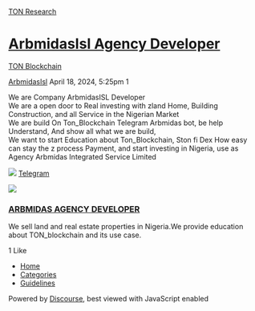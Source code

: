 [TON Research](/)

# [ArbmidasIsl Agency Developer](/t/arbmidasisl-agency-developer/11684)

[TON Blockchain](/c/ton-blockchain/17) 

    

[ArbmidasIsl](https://tonresear.ch/u/ArbmidasIsl)  April 18, 2024, 5:25pm  1

We are Company ArbmidasISL Developer  
We are a open door to Real investing with zland Home, Building Construction, and all Service in the Nigerian Market  
We are build On Ton\_Blockchain Telegram Arbmidas bot, be help Understand, And show all what we are build,  
We want to start Education about Ton\_Blockchain, Ston fi Dex How easy can stay the z process Payment, and start investing in Nigeria, use as Agency Arbmidas Integrated Service Limited

![](https://telegram.org/img/website_icon.svg?4) [Telegram](https://t.me/arbmidasisl_bot)

![](https://tonresear.ch/uploads/default/original/2X/7/79def047746fc1c24a1f7ec6e2936c9971ad4579.jpeg)

### [ARBMIDAS AGENCY DEVELOPER](https://t.me/arbmidasisl_bot)

We sell land and real estate properties in Nigeria.We provide education about TON\_blockchain and its use case.

  1 Like

*   [Home](/)
*   [Categories](/categories)
*   [Guidelines](/guidelines)

Powered by [Discourse](https://www.discourse.org), best viewed with JavaScript enabled